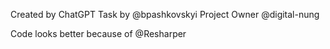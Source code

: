 Created by ChatGPT
Task by @bpashkovskyi
Project Owner @digital-nung

Code looks better because of @Resharper
